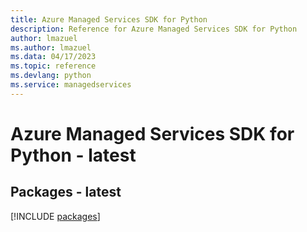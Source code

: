```yaml
---
title: Azure Managed Services SDK for Python
description: Reference for Azure Managed Services SDK for Python
author: lmazuel
ms.author: lmazuel
ms.data: 04/17/2023
ms.topic: reference
ms.devlang: python
ms.service: managedservices
---
```

# Azure Managed Services SDK for Python - latest
## Packages - latest
[!INCLUDE [packages](managed-services-index.md)]